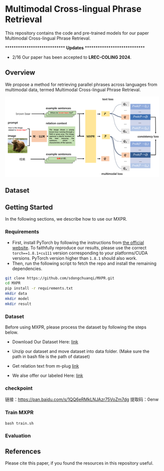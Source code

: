 # Multimodal Cross-lingual Phrase Retrieval
This repository contains the code and pre-trained models for our paper Multimodal Cross-lingual Phrase Retrieval.

**************************** **Updates** ****************************

- 2/16 Our paper has been accepted to **LREC-COLING 2024**.

## Overview

We propose a method for retrieving parallel phrases across languages from multimodal data, termed Multimodal Cross-lingual Phrase Retrieval.

![](gitpic.png)

## Dataset

<!-- ## Anatation rules:


-->


## Getting Started
In the following sections, we describe how to use our MXPR.
### Requirements
- First, install PyTorch by following the instructions from [the official website](https://pytorch.org). To faithfully reproduce our results, please use the correct `torch==1.8.1+cu111` version corresponding to your platforms/CUDA versions. PyTorch version higher than `1.8.1` should also work. 
- Then, run the following script to fetch the repo and install the remaining dependencies.
```bash
git clone https://github.com/sdongchuanqi/MXPR.git
cd MXPR
pip install -r requirements.txt
mkdir data
mkdir model
mkdir result
```
### Dataset

Before using MXPR, please process the dataset by following the steps below.

- Download Our Dataset Here: [link]()

- Unzip our dataset and move dataset into data folder. (Make sure the path in bash file is the path of dataset)

- Get relation text from m-plug [link](https://github.com/X-PLUG/mPLUG-Owl/tree/main/mPLUG-Owl)

- We alse offer our labeled Here: [link]()

### checkpoint 
链接：https://pan.baidu.com/s/1QQ6eRMkLNJAzr75VoZm7dg 
提取码：0enw
  
### Train MXPR
<!-- Download XLMR checkpoint from Huggingface page: [link](https://huggingface.co/xlm-roberta-base). -->
```
bash train.sh
```

### Evaluation




## References
Please cite this paper, if you found the resources in this repository useful.
<!-- Train our method:

```
CUDA_VISIBLE_DEVICES=0,1 python3 -m torch.distributed.launch  --nproc_per_node=2 \
--master_port 29501 trainMoCo.py --output_log_dir log_output --seed 42 \
--T_para 0.06 --simclr 0 --quene_length 0  --all_sentence_num 32 --train_sample_num 4 \
--dev_sample_num 32 --dev_only_q_encoder 1 --lg 'fr'
``` -->


<!-- ```
CUDA_VISIBLE_DEVICES=0 python3 -m torch.distributed.launch --nproc_per_node=1 --master_port 29501 predict.py  --lg 'fr' --sn '32' --test_lg 'fr' \
--output_log_dir 'test_result' --simclr 0 --quene_length 0 --T_para 0.06 --seed 42 --test_dev 0 --unsupervised 0 --wolinear 0
``` -->



<!-- ## Results:


### Supervised Setting

|Model|ar-en|de-en|en-es|en-fr|en-ja|en-ko|en-ru|en-zh|avg|
|:--:|:--:|:--:|:--:|:--:|:--:|:--:|:--:|:--:|:--:|
|WikiXPR|88.63|81.44|84.53|80.18|87.32|80.83|91.00|77.62|83.94|
|MXPR|**90.22**|**84.08**|**85.95**|**80.18**|**88.18**|**83.73**|**92.11**|**80.36**|**85.75**|

 -->
